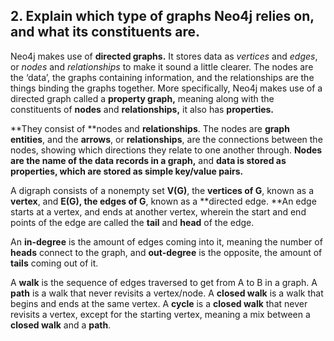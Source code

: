 ## 2. Explain which type of graphs Neo4j relies on, and what its constituents are.

Neo4j makes use of **directed graphs.** It stores data as *vertices* and *edges*, or *nodes* and *relationships* to make it sound a little clearer. The nodes are the ‘data’, the graphs containing information, and the relationships are the things binding the graphs together. More specifically, Neo4j makes use of a directed graph called a **property graph,** meaning along with the constituents of **nodes** and **relationships,** it also has **properties.**

**They consist of **nodes and **relationships**. The nodes are **graph entities**, and the **arrows**, or **relationships**, are the connections between the nodes, showing which directions they relate to one another through. **Nodes are the name of the data records in a graph,** and **data is stored as properties, which are stored as simple key/value pairs.**

A digraph consists of a nonempty set **V(G)**, the **vertices of G**, known as a **vertex**, and **E(G), the edges of G**, known as a **directed edge. **An edge starts at a vertex, and ends at another vertex, wherein the start and end points of the edge are called the **tail** and **head** of the edge. 

An **in-degree** is the amount of edges coming into it, meaning the number of **heads** connect to the graph, and **out-degree** is the opposite, the amount of **tails** coming out of it. 

A **walk** is the sequence of edges traversed to get from A to B in a graph. A **path** is a walk that never revisits a vertex/node. A **closed walk** is a walk that begins and ends at the same vertex. A **cycle** is a **closed walk** that never revisits a vertex, except for the starting vertex, meaning a mix between a **closed walk** and a **path**.